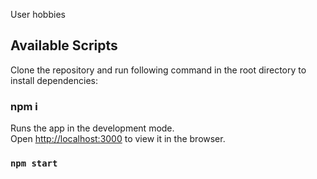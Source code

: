 User hobbies 

## Available Scripts

Clone the repository and run following command in the root directory to install dependencies:

### npm i

Runs the app in the development mode.<br />
Open [http://localhost:3000](http://localhost:3000) to view it in the browser.
### `npm start`


